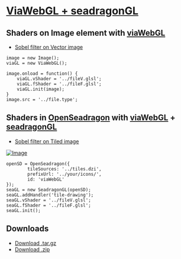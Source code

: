 
# [ViaWebGL + seadragonGL][1]

## Shaders on Image element with [viaWebGL][5]

* [Sobel filter on Vector image][8]

```
image = new Image();
viaGL = new ViaWebGL();

image.onload = function() {
    viaGL.vShader = '../fileV.glsl';
    viaGL.fShader = '../fileF.glsl';
    viaGL.init(image);
}
image.src = '../file.type';
```

## Shaders in [OpenSeadragon][7] with [viaWebGL][5] + [seadragonGL][6]

* [Sobel filter on Tiled image][4]

[![Image][9]][4]

```
openSD = OpenSeadragon({
        tileSources: '../tiles.dzi',
        prefixUrl: '../your/icons/',
        id: 'viaWebGL'
});
seaGL = new SeadragonGL(openSD);
seaGL.addHandler('tile-drawing');
seaGL.vShader = '../fileV.glsl';
seaGL.fShader = '../fileF.glsl';
seaGL.init();

```

## Downloads

* [Download .tar.gz][2]
* [Download .zip][3]

[1]: https://github.com/thejohnhoffer/viaWebGL
[2]: https://github.com/thejohnhoffer/viaWebGL/tarball/master
[3]: https://github.com/thejohnhoffer/viaWebGL/zipball/master
[4]: https://thejohnhoffer.github.io/viaWebGL/sobel/dzi/
[8]: https://thejohnhoffer.github.io/viaWebGL/sobel/svg/
[5]: tools/viaWebGL.js
[6]: tools/seadragonGL.js
[7]: https://openseadragon.github.io
[9]: ../master/images/toggle.png?raw=true